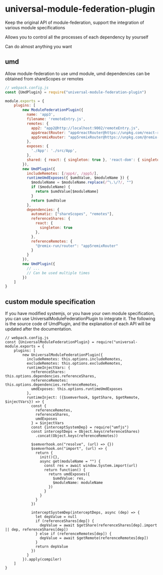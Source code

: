 # universal-module-federation-plugin

Keep the original API of module-federation, support the integration of various module specifications

Allows you to control all the processes of each dependency by yourself

Can do almost anything you want

## umd

Allow module-federation to use umd module, umd dependencies can be obtained from shareScopes or remotes

``` js
// webpack.config.js
const {UmdPlugin} = require("universal-module-federation-plugin")

module.exports = {
    plugins: [
        new ModuleFederationPlugin({
          name: 'app3',
          filename: 'remoteEntry.js',
          remotes: {
            app2: "app2@http://localhost:9002/remoteEntry.js",
            app4reactRouter: "app4reactRouter@https://unpkg.com/react-router@6.4.3/dist/umd/react-router.production.min.js",
            app5remixRouter: "app5remixRouter@https://unpkg.com/@remix-run/router@1.0.3/dist/router.umd.min.js"
          },
          exposes: {
            './App': './src/App',
          },
          shared: { react: { singleton: true }, 'react-dom': { singleton: true } },
        }),
        new UmdPlugin({
          includeRemotes: [/app4/, /app5/],
          runtimeUmdExposes({ $umdValue, $moduleName }) {
            $moduleName = $moduleName.replace(/^\.\/?/, "")
            if ($moduleName) {
              return $umdValue[$moduleName]
            }
            return $umdValue
          },
          dependencies: {
            automatic: ["shareScopes", "remotes"],
            referenceShares: {
              react: {
                singleton: true
              },
            },
            referenceRemotes: {
              "@remix-run/router": "app5remixRouter"
            }
          }
        }),
        new UmdPlugin({
          // ...
          // Can be used multiple times
        })   
    ]
}
```

## custom module specification

If you have modified systemjs, or you have your own module specification, you can use UniversalModuleFederationPlugin to integrate it. The following is the source code of UmdPlugin, and the explanation of each API will be updated after the documentation.

```
// webpack.config.js
const {UniversalModuleFederationPlugin} = require("universal-
module.exports = {
    plugins: [
        new UniversalModuleFederationPlugin({
          includeRemotes: this.options.includeRemotes,
          excludeRemotes: this.options.excludeRemotes,
          runtimeInjectVars: {
            referenceShares: this.options.dependencies.referenceShares,
            referenceRemotes: this.options.dependencies.referenceRemotes,
            umdExposes: this.options.runtimeUmdExposes
          },
          runtimeInject: ({$semverhook, $getShare, $getRemote, $injectVars}) => {
            const {
              referenceRemotes,
              referenceShares,
              umdExposes
            } = $injectVars
            const {interceptSystemDep} = require("umfjs")
            const interceptDeps = Object.keys(referenceShares)
              .concat(Object.keys(referenceRemotes))
    
            $semverhook.on("resolve", (url) => {})
            $semverhook.on("import", (url) => {
              return {
                init(){},
                async get(moduleName = "") {
                  const res = await window.System.import(url)
                  return function() {
                    return umdExposes({
                      $umdValue: res,
                      $moduleName: moduleName
                    })
                  }
                }
              }
            })
    
            interceptSystemDep(interceptDeps, async (dep) => {
              let depValue = null
              if (referenceShares[dep]) {
                depValue = await $getShare(referenceShares[dep].import || dep, referenceShares[dep])
              } else if (referenceRemotes[dep]) {
                depValue = await $getRemote(referenceRemotes[dep])
              }
              return depValue
            })
          }
        }).apply(compiler)
    ]
}
```